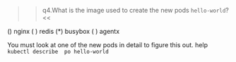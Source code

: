 >>q4.What is the image used to create the new pods `hello-world`? <<

() nginx
( ) redis
(*) busybox
( ) agentx




You must look at one of the new pods in detail to figure this out.
help
` kubectl describe  po hello-world`